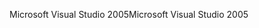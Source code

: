 <span data-ttu-id="7142a-101">Microsoft Visual Studio 2005</span><span class="sxs-lookup"><span data-stu-id="7142a-101">Microsoft Visual Studio 2005</span></span>